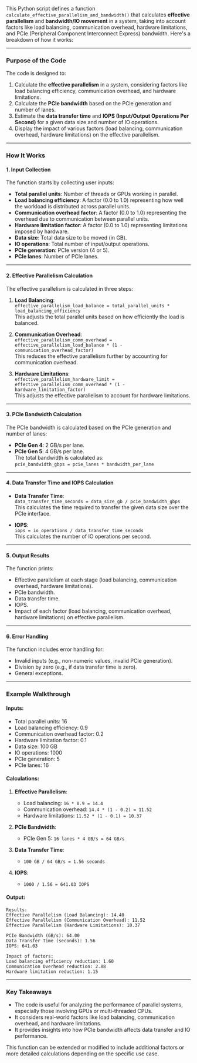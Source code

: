 This Python script defines a function `calculate_effective_parallelism_and_bandwidth()` that calculates **effective parallelism** and **bandwidth/IO movement** in a system, taking into account factors like load balancing, communication overhead, hardware limitations, and PCIe (Peripheral Component Interconnect Express) bandwidth. Here's a breakdown of how it works:

---

### **Purpose of the Code**
The code is designed to:
1. Calculate the **effective parallelism** in a system, considering factors like load balancing efficiency, communication overhead, and hardware limitations.
2. Calculate the **PCIe bandwidth** based on the PCIe generation and number of lanes.
3. Estimate the **data transfer time** and **IOPS (Input/Output Operations Per Second)** for a given data size and number of IO operations.
4. Display the impact of various factors (load balancing, communication overhead, hardware limitations) on the effective parallelism.

---

### **How It Works**

#### **1. Input Collection**
The function starts by collecting user inputs:
- **Total parallel units**: Number of threads or GPUs working in parallel.
- **Load balancing efficiency**: A factor (0.0 to 1.0) representing how well the workload is distributed across parallel units.
- **Communication overhead factor**: A factor (0.0 to 1.0) representing the overhead due to communication between parallel units.
- **Hardware limitation factor**: A factor (0.0 to 1.0) representing limitations imposed by hardware.
- **Data size**: Total data size to be moved (in GB).
- **IO operations**: Total number of input/output operations.
- **PCIe generation**: PCIe version (4 or 5).
- **PCIe lanes**: Number of PCIe lanes.

---

#### **2. Effective Parallelism Calculation**
The effective parallelism is calculated in three steps:
1. **Load Balancing**:  
   `effective_parallelism_load_balance = total_parallel_units * load_balancing_efficiency`  
   This adjusts the total parallel units based on how efficiently the load is balanced.

2. **Communication Overhead**:  
   `effective_parallelism_comm_overhead = effective_parallelism_load_balance * (1 - communication_overhead_factor)`  
   This reduces the effective parallelism further by accounting for communication overhead.

3. **Hardware Limitations**:  
   `effective_parallelism_hardware_limit = effective_parallelism_comm_overhead * (1 - hardware_limitation_factor)`  
   This adjusts the effective parallelism to account for hardware limitations.

---

#### **3. PCIe Bandwidth Calculation**
The PCIe bandwidth is calculated based on the PCIe generation and number of lanes:
- **PCIe Gen 4**: 2 GB/s per lane.
- **PCIe Gen 5**: 4 GB/s per lane.  
The total bandwidth is calculated as:  
`pcie_bandwidth_gbps = pcie_lanes * bandwidth_per_lane`

---

#### **4. Data Transfer Time and IOPS Calculation**
- **Data Transfer Time**:  
  `data_transfer_time_seconds = data_size_gb / pcie_bandwidth_gbps`  
  This calculates the time required to transfer the given data size over the PCIe interface.

- **IOPS**:  
  `iops = io_operations / data_transfer_time_seconds`  
  This calculates the number of IO operations per second.

---

#### **5. Output Results**
The function prints:
- Effective parallelism at each stage (load balancing, communication overhead, hardware limitations).
- PCIe bandwidth.
- Data transfer time.
- IOPS.
- Impact of each factor (load balancing, communication overhead, hardware limitations) on effective parallelism.

---

#### **6. Error Handling**
The function includes error handling for:
- Invalid inputs (e.g., non-numeric values, invalid PCIe generation).
- Division by zero (e.g., if data transfer time is zero).
- General exceptions.

---

### **Example Walkthrough**
#### Inputs:
- Total parallel units: 16
- Load balancing efficiency: 0.9
- Communication overhead factor: 0.2
- Hardware limitation factor: 0.1
- Data size: 100 GB
- IO operations: 1000
- PCIe generation: 5
- PCIe lanes: 16

#### Calculations:
1. **Effective Parallelism**:
   - Load balancing: `16 * 0.9 = 14.4`
   - Communication overhead: `14.4 * (1 - 0.2) = 11.52`
   - Hardware limitations: `11.52 * (1 - 0.1) = 10.37`

2. **PCIe Bandwidth**:
   - PCIe Gen 5: `16 lanes * 4 GB/s = 64 GB/s`

3. **Data Transfer Time**:
   - `100 GB / 64 GB/s = 1.56 seconds`

4. **IOPS**:
   - `1000 / 1.56 = 641.03 IOPS`

#### Output:
```
Results:
Effective Parallelism (Load Balancing): 14.40
Effective Parallelism (Communication Overhead): 11.52
Effective Parallelism (Hardware Limitations): 10.37

PCIe Bandwidth (GB/s): 64.00
Data Transfer Time (seconds): 1.56
IOPS: 641.03

Impact of factors:
Load balancing efficiency reduction: 1.60
Communication Overhead reduction: 2.88
Hardware limitation reduction: 1.15
```

---

### **Key Takeaways**
- The code is useful for analyzing the performance of parallel systems, especially those involving GPUs or multi-threaded CPUs.
- It considers real-world factors like load balancing, communication overhead, and hardware limitations.
- It provides insights into how PCIe bandwidth affects data transfer and IO performance.

This function can be extended or modified to include additional factors or more detailed calculations depending on the specific use case.
